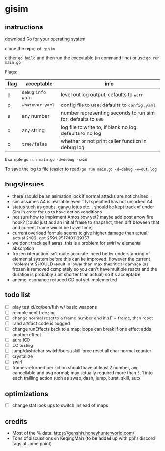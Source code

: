 # gisim

## instructions

download Go for your operating system

clone the repo; `cd gisim`

either `go build` and then run the executable (in command line) or use `go run main.go`

Flags:

| flag | acceptable            | info                                                          |
| ---- | --------------------- | ------------------------------------------------------------- |
| d    | `debug` `info` `warn` | level out log output, defaults to `warn`                      |
| p    | `whatever.yaml`       | config file to use; defaults to `config.yaml`                 |
| s    | any number            | number representing seconds to run sim for, defaults to `600` |
| o    | any string            | log file to write to; if blank no log. defaults to no log     |
| c    | `true/false`          | whether or not print caller function in debug log             |

Example `go run main.go -d=debug -s=20`

To save the log to file (easier to read) `go run main.go -d=debug -o=out.log`

## bugs/issues

- there should be an animation lock if normal attacks are not chained
- sim assumes A4 is available even if lvl specified has not unlocked A4
- status such as gouba, ganyu lotus etc... should be kept track of under Sim in order for us to have action conditions
- not sure how to implement Amos bow yet? maybe add post arrow fire hook? [could just add an initial frame to snapshot, then diff between that and current frame would be travel time]
- current overload formula seems to give higher damage than actual; actual 2482, got 2594.3517401129357
- we don't track self auras. this is a problem for swirl w elemental absorption
- frozen interaction isn't quite accurate. need better understanding of elemental system before this can be improved. However the current implement SHOULD result in lower than max theoritical damage (as frozen is removed completely so you can't have multiple reacts and the duration is probably a bit shorter than actual) so it's acceptable
- anemo resonance reduced CD not yet implemented

## todo list

- [ ] play test xl/xq/ben/fish w/ basic weapons
- [ ] reimplement freezing
- [ ] change normal reset to a frame number and if s.F = frame, then reset
- [ ] rand artifact code is bugged
- [ ] change runEffects back to a map; loops can break if one effect adds another effect
- [ ] aura ICD
- [ ] EC testing
- [ ] jump/dash/char switch/burst/skill force reset all char normal counter
- [ ] crystallize
- [ ] swirl
- [ ] frames returned per action should have at least 2 number, avg cancellable and avg normal; may actually required more than 2, 1 into each trailling action such as swap, dash, jump, burst, skill, auto

## optimizations

- [ ] change stat look ups to switch instead of maps

## credits

- Most of the % data: https://genshin.honeyhunterworld.com/
- Tons of discussions on KeqingMain (to be added up with ppl's discord tags at some point)
